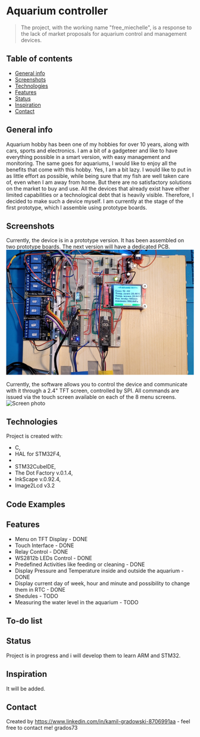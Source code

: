 # Aquarium controller
>The project, with the working name "free_miechelle", is a response to the lack of market proposals for aquarium control and management devices.

## Table of contents
* [General info](#general-info)
* [Screenshots](#screenshots)
* [Technologies](#technologies)
* [Features](#features)
* [Status](#status)
* [Inspiration](#inspiration)
* [Contact](#contact)

## General info
Aquarium hobby has been one of my hobbies for over 10 years, along with cars, sports and electronics. I am a bit of a gadgeteer and like to have everything possible in a smart version, with easy management and monitoring. The same goes for aquariums, I would like to enjoy all the benefits that come with this hobby. Yes, I am a bit lazy. I would like to put in as little effort as possible, while being sure that my fish are well taken care of, even when I am away from home.  But there are no satisfactory solutions on the market to buy and use. All the devices that already exist have either limited capabilities or a technological debt that is heavily visible. Therefore, I decided to make such a device myself. I am currently at the stage of the first prototype, which I assemble using prototype boards. 

## Screenshots
Currently, the device is in a prototype version. It has been assembled on two prototype boards. The next version will have a dedicated PCB.
![Device photo](./Photo/1_urzadzenie_v0_1.jpg)

Currently, the software allows you to control the device and communicate with it through a 2.4" TFT screen, controlled by SPI. All commands are issued via the touch screen available on each of the 8 menu screens. 
![Screen photo](./Photo/0_Ekrany.jpg)

## Technologies
Project is created with:
* C,
* HAL for STM32F4,
*
* STM32CubeIDE,
* The Dot Factory v.0.1.4,
* InkScape v.0.92.4,
* Image2Lcd v3.2


## Code Examples


## Features
* Menu on TFT Display - DONE
* Touch Interface - DONE
* Relay Control - DONE
* WS2812b LEDs Control  - DONE
* Predefined Activities like feeding or cleaning - DONE
* Display Pressure and Temperature inside and outside the aquarium  - DONE
* Display current day of week, hour and minute and possibility to change them in RTC - DONE
* Shedules - TODO
* Measuring the water level in the aquarium - TODO

## To-do list

## Status
Project is in progress and i will develop them to learn ARM and STM32.

## Inspiration
It will be added.

## Contact
Created by https://www.linkedin.com/in/kamil-gradowski-8706991aa - feel free to contact me!
grados73
